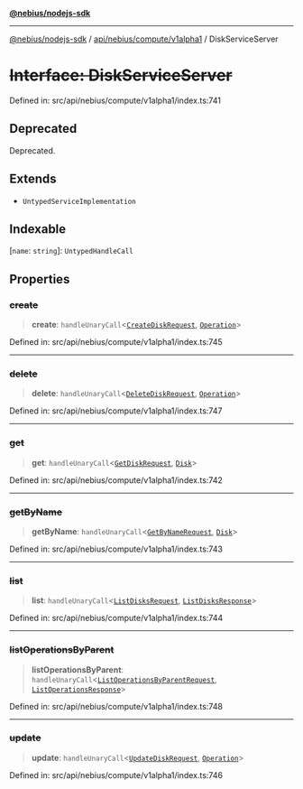 [**@nebius/nodejs-sdk**](../../../../../README.md)

***

[@nebius/nodejs-sdk](../../../../../README.md) / [api/nebius/compute/v1alpha1](../README.md) / DiskServiceServer

# ~~Interface: DiskServiceServer~~

Defined in: src/api/nebius/compute/v1alpha1/index.ts:741

## Deprecated

Deprecated.

## Extends

- `UntypedServiceImplementation`

## Indexable

\[`name`: `string`\]: `UntypedHandleCall`

## Properties

### ~~create~~

> **create**: `handleUnaryCall`\<[`CreateDiskRequest`](CreateDiskRequest.md), [`Operation`](../../../common/v1alpha1/interfaces/Operation.md)\>

Defined in: src/api/nebius/compute/v1alpha1/index.ts:745

***

### ~~delete~~

> **delete**: `handleUnaryCall`\<[`DeleteDiskRequest`](DeleteDiskRequest.md), [`Operation`](../../../common/v1alpha1/interfaces/Operation.md)\>

Defined in: src/api/nebius/compute/v1alpha1/index.ts:747

***

### ~~get~~

> **get**: `handleUnaryCall`\<[`GetDiskRequest`](GetDiskRequest.md), [`Disk`](Disk.md)\>

Defined in: src/api/nebius/compute/v1alpha1/index.ts:742

***

### ~~getByName~~

> **getByName**: `handleUnaryCall`\<[`GetByNameRequest`](../../../common/v1/interfaces/GetByNameRequest.md), [`Disk`](Disk.md)\>

Defined in: src/api/nebius/compute/v1alpha1/index.ts:743

***

### ~~list~~

> **list**: `handleUnaryCall`\<[`ListDisksRequest`](ListDisksRequest.md), [`ListDisksResponse`](ListDisksResponse.md)\>

Defined in: src/api/nebius/compute/v1alpha1/index.ts:744

***

### ~~listOperationsByParent~~

> **listOperationsByParent**: `handleUnaryCall`\<[`ListOperationsByParentRequest`](../../../common/v1alpha1/interfaces/ListOperationsByParentRequest.md), [`ListOperationsResponse`](../../../common/v1alpha1/interfaces/ListOperationsResponse.md)\>

Defined in: src/api/nebius/compute/v1alpha1/index.ts:748

***

### ~~update~~

> **update**: `handleUnaryCall`\<[`UpdateDiskRequest`](UpdateDiskRequest.md), [`Operation`](../../../common/v1alpha1/interfaces/Operation.md)\>

Defined in: src/api/nebius/compute/v1alpha1/index.ts:746
